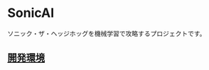 # SonicAI
ソニック・ザ・ヘッジホッグを機械学習で攻略するプロジェクトです。
## [開発環境](https://github.com/nekoharuyuki/SonicAI/wiki/%E9%96%8B%E7%99%BA%E7%92%B0%E5%A2%83)
